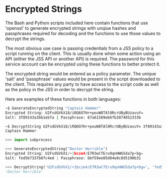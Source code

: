 Encrypted Strings
==================
The Bash and Python scripts included here contain functions that use 'openssl' to generate encrypted strings with unqiue hashes and passphrases required for decoding and the functions to use those values to decrypt the strings.

The most obvious use case is passing credentials from a JSS policy to a script running on the client.  This is usually done when some action using an API (either the JSS API or another API) is required.  The password for this service account can be encrypted using these functions to better protect it.

The encrypted string would be entered as a policy parameter.  The unique 'salt' and 'passphrase' values would be present in the script downloaded to the client.  This requires any party to have access to the script code as well as the policy in the JSS in order to decrypt the string.

Here are examples of these functions in both languages:

```bash
~$ GenerateEncryptedString "Captain Hammer"
Encrypted String: U2FsdGVkX18/iRQ6O7Hr+pouW8TAl0RcrUByBUzavuY=
Salt: 3f89143a3bb1ebfa | Passphrase: 67a61589eb6fb3874052333b

~$ DecryptString U2FsdGVkX18/iRQ6O7Hr+pouW8TAl0RcrUByBUzavuY= 3f89143a3bb1ebfa 67a61589eb6fb3874052333b
Captain Hammer
```

```python
>>> import subprocess

>>> GenerateEncryptedString("Doctor Horrible")
Encrypted String: U2FsdGVkX1/+1bcze4/E7R3wCfEru9qnHWG5da7p+bg=
Salt: fed5b7337b8fc4ed | Passphrase: bbf59ee05d84e8c8d5190b31

>>> DecryptString('U2FsdGVkX1/+1bcze4/E7R3wCfEru9qnHWG5da7p+bg=', 'fed5b7337b8fc4ed', 'bbf59ee05d84e8c8d5190b31')
'Doctor Horrible'
```